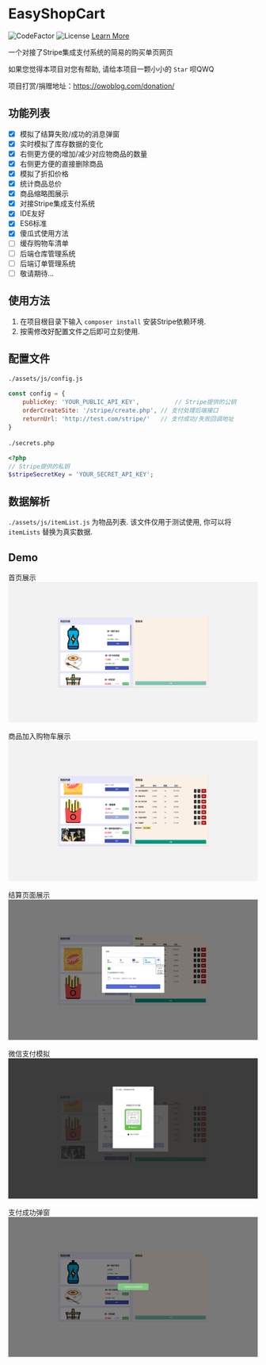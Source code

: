 # EasyShopCart

![CodeFactor](https://www.codefactor.io/repository/github/tommy131/easyshopcart/badge) ![License](https://img.shields.io/badge/license-GPLv3-blue) [Learn More](https://opensource.org/license/gpl-3-0/)

一个对接了Stripe集成支付系统的简易的购买单页网页

如果您觉得本项目对您有帮助, 请给本项目一颗小小的 `Star` 呗QWQ

项目打赏/​捐赠地址：<https://owoblog.com/donation/>

## 功能列表

- [x] 模拟了结算失败/成功的消息弹窗
- [x] ​实时模拟了库存数据的变化
- [x] ​右侧更方便的增加/减少对应物商品的数量
- [x] ​右侧更方便的直接删除商品
- [x] ​模拟了折扣价格
- [x] 统计商品总价
- [x] 商品缩略图展示
- [x] 对接Stripe集成支付系统
- [x] IDE友好
- [x] ES6标准
- [x] 傻瓜式使用方法
- [ ] 缓存购物车清单
- [ ] 后端仓库管理系统
- [ ] 后端订单管理系统
- [ ] 敬请期待...

## 使用方法

1. 在项目根目录下输入 `composer install` 安装Stripe依赖环境.
2. 按需修改好配置文件之后即可立刻使用.

## 配置文件

`./assets/js/config.js`

```js
const config = {
    publicKey: 'YOUR_PUBLIC_API_KEY',          // Stripe提供的公钥
    orderCreateSite: '/stripe/create.php', // 支付处理后端接口
    returnUrl: 'http://test.com/stripe/'   // 支付成功/失败回调地址
}
```

`./secrets.php`

```php
<?php
// Stripe提供的私钥
$stripeSecretKey = 'YOUR_SECRET_API_KEY';
```

## 数据解析

`./assets/js/itemList.js` 为物品列表. 该文件仅用于测试使用, 你可以将 `itemLists` 替换为真实数据.

## Demo

首页展示
![Main Page](./assets/demo/index.html.png)

商品加入购物车展示
![Added items to cart](./assets/demo/added_to_cart.png)

结算页面展示
![Added items to cart](./assets/demo/payment.png)

微信支付模拟
![Added items to cart](./assets/demo/simulated_wxpay.png)

支付成功弹窗
![Added items to cart](./assets/demo/payment_succeed.png)
